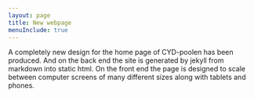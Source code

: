 ```yaml
---
layout: page
title: New webpage
menuInclude: true
---
```


A completely new design for the home page of CYD-poolen has been produced. And on the back end the site is generated by jekyll from markdown into static html. On the front end the page is designed to scale between computer screens of many different sizes along with tablets and phones.
